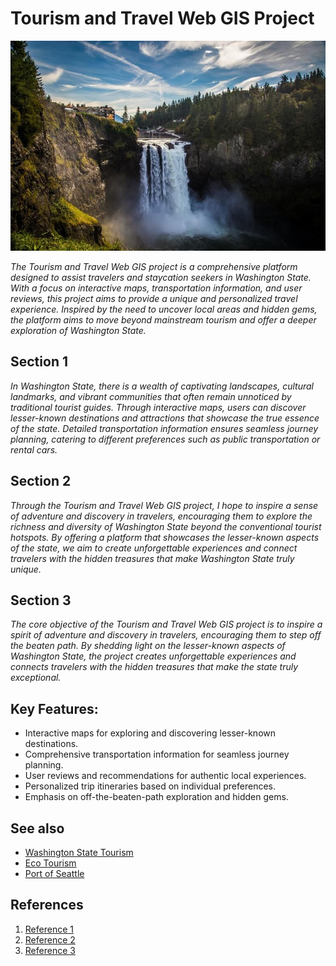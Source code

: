 # Tourism and Travel Web GIS Project
![Washington State](img/pic1.jpeg)

  *The Tourism and Travel Web GIS project is a comprehensive platform designed to assist travelers and staycation seekers in Washington State. With a focus on interactive maps, transportation information, and user reviews, this project aims to provide a unique and personalized travel experience. Inspired by the need to uncover local areas and hidden gems, the platform aims to move beyond mainstream tourism and offer a deeper exploration of Washington State.*


## Section 1
*In Washington State, there is a wealth of captivating landscapes, cultural landmarks, and vibrant communities that often remain unnoticed by traditional tourist guides. Through interactive maps, users can discover lesser-known destinations and attractions that showcase the true essence of the state. Detailed transportation information ensures seamless journey planning, catering to different preferences such as public transportation or rental cars.*

## Section 2
*Through the Tourism and Travel Web GIS project, I hope to inspire a sense of adventure and discovery in travelers, encouraging them to explore the richness and diversity of Washington State beyond the conventional tourist hotspots. By offering a platform that showcases the lesser-known aspects of the state, we aim to create unforgettable experiences and connect travelers with the hidden treasures that make Washington State truly unique.*

## Section 3
*The core objective of the Tourism and Travel Web GIS project is to inspire a spirit of adventure and discovery in travelers, encouraging them to step off the beaten path. By shedding light on the lesser-known aspects of Washington State, the project creates unforgettable experiences and connects travelers with the hidden treasures that make the state truly exceptional.*

## Key Features:

* Interactive maps for exploring and discovering lesser-known destinations.
* Comprehensive transportation information for seamless journey planning.
* User reviews and recommendations for authentic local experiences.
* Personalized trip itineraries based on individual preferences.
* Emphasis on off-the-beaten-path exploration and hidden gems.

## See also
- [Washington State Tourism](https://stateofwatourism.com)
- [Eco Tourism](https://harborwildwatch.org/resources/eco-tourism/)
- [Port of Seattle](https://www.portseattle.org/page/washington-state-travel-recommendations)
  

## References
1. [Reference 1](https://www.igismap.com/gis-for-travels-and-tourism/)
2. [Reference 2](https://wisconsindot.gov/pages/doing-bus/mapsgis.aspx)
3. [Reference 3](https://gisfortourism.wordpress.com)